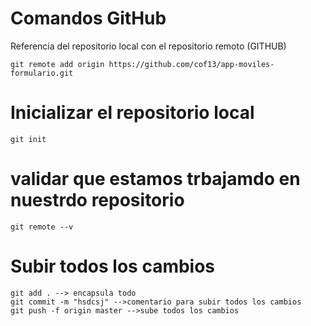 # Comandos GitHub
Referencia del repositorio local con el repositorio remoto  (GITHUB)
````
git remote add origin https://github.com/cof13/app-moviles-formulario.git
````
# Inicializar el repositorio local
```
git init
```
# validar que estamos trbajamdo en nuestrdo repositorio
```
git remote --v
```
# Subir todos los cambios
```
git add . --> encapsula todo 
git commit -m "hsdcsj" -->comentario para subir todos los cambios
git push -f origin master -->sube todos los cambios
```
